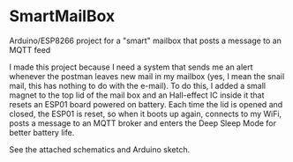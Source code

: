 # SmartMailBox
Arduino/ESP8266 project for a "smart" mailbox that posts a message to an MQTT feed 

I made this project because I need a system that sends me an alert whenever the postman leaves new mail in my mailbox 
(yes, I mean the snail mail, this has nothing to do with the e-mail). 
To do this, I added a small magnet to the top lid of the mail box and an Hall-effect IC inside it that resets an ESP01 board 
powered on battery. Each time the lid is opened and closed, the ESP01 is reset, so when it boots up again, connects to my WiFi, 
posts a message to an MQTT broker and enters the Deep Sleep Mode for better battery life.

See the attached schematics and Arduino sketch.

